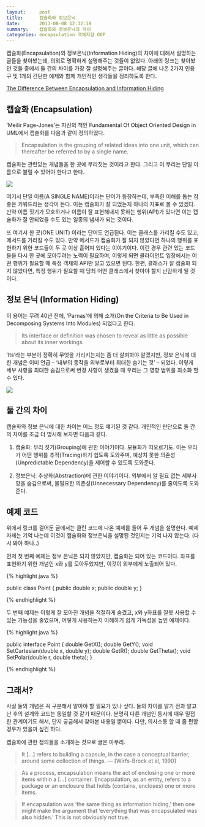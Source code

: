 ```yaml
---
layout:     post
title:      캡슐화와 정보은닉
date:       2013-08-08 12:32:18
summary:    캡슐화와 정보은닉의 차이
categories: encapsulation 객체지향 OOP
---
```


캡슐화(Encapsulation)와 정보은닉(Information Hiding)의 차이에 대해서 설명하는 글들을 찾아봤는데, 의외로 명확하게 설명해주는 것들이 없었다. 아래의 링크는 찾아봤던 것들 중에서 둘 간의 차이를 가장 잘 설명해주는 글이다. 해당 글에 나온 2가지 인용구 및 1개의 간단한 예제와 함께 개인적인 생각들을 정리하도록 한다.

[The Difference Between Encapsulation and Information Hiding](http://stefanoricciardi.com/2009/12/06/encapsulation-and-information-hiding/)


## 캡슐화 (Encapsulation)

‘Meilir Page-Jones’는 자신의 책인 Fundamental Of Object Oriented Design in UML에서 캡슐화를 다음과 같이 정의하였다.

> Encapsulation is the grouping of related ideas into one unit, which can thereafter be referred to by a single name.

캡슐화는 관련있는 개념들을 한 곳에 무리짓는 것이라고 한다. 그리고 이 무리는 단일 이름으로 불릴 수 있어야 한다고 한다.

![](https://qph.is.quoracdn.net/main-qimg-3d4963eaf4de2261b6007ef7ef5dad98?convert_to_webp=true)

여기서 단일 이름(A SINGLE NAME)이라는 단어가 등장하는데, 부족한 이해를 돕는 참 좋은 키워드라는 생각이 든다. 이는 캡슐화가 잘 되었는지 하나의 지표로 볼 수 있겠다. 만약 이름 짓기가 모호하거나 이름이 잘 표현해내지 못하는 행위(API)가 있다면 이는 캡슐화가 잘 안되었을 수도 있는 일종의 냄새가 되는 것이다.

또 여기서 한 곳(ONE UNIT) 이라는 단어도 언급된다. 이는 클래스를 가리킬 수도 있고, 메서드를 가리킬 수도 있다. 만약 메서드가 캡슐화가 잘 되지 않았다면 하나의 행위를 표현하기 위한 코드들이 두 곳 이상 흩어져 있다는 이야기이다. 이런 경우 관련 있는 코드들을 다시 한 곳에 모아두려는 노력이 필요하며, 이렇게 되면 클라이언트 입장에서는 어떤 행위가 필요할 때 특정 객체의 API만 알고 있으면 된다. 한편, 클래스가 잘 캡슐화 되지 않았다면, 특정 행위가 필요할 때 당최 어떤 클래스에서 찾아야 할지 난감하게 될 것이다.


## 정보 은닉 (Information Hiding)

이 용어는 무려 40년 전에, ‘Parnas’에 의해 소개(On the Criteria to Be Used in Decomposing Systems Into Modules) 되었다고 한다.

> Its interface or definition was chosen to reveal as little as possible about its inner workings.

‘Its’라는 부분이 정확히 무엇을 가리키는지는 좀 더 살펴봐야 알겠지만, 정보 은닉에 대한 개념은 이미 언급 – ‘내부의 동작을 외부로부터 최대한 숨기는 것’ – 되었다. 이렇게 세부 사항을 최대한 숨김으로써 변경 사항이 생겼을 때 우리는 그 영향 범위를 최소화 할 수 있다.

![](http://previews.123rf.com/images/bowie15/bowie151210/bowie15121000023/15662596-Man-hiding-behind-a-box-Stock-Photo-fear-shy-man.jpg)


## 둘 간의 차이

캡슐화와 정보 은닉에 대한 차이는 어느 정도 얘기된 것 같다. 개인적인 판단으로 둘 간의 차이를 조금 더 명시해 보자면 다음과 같다.

1. 캡슐화: 무리 짓기(Grouping)에 관한 이야기이다. 모듈화가 떠오르기도. 이는 우리가 어떤 행위를 추적(Tracing)하기 쉽도록 도와주며, 예상치 못한 의존성(Unpredictable Dependency)을 제어할 수 있도록 도와준다.

2. 정보은닉: 추상화(Abstraction)에 관한 이야기이다. 외부에서 알 필요 없는 세부사항을 숨김으로써, 불필요한 의존성(Unnecessary Dependency)를 줄이도록 도와준다.


## 예제 코드

위에서 링크를 걸어둔 글에서는 클린 코드에 나온 예제를 들어 두 개념을 설명한다. 예제 자체는 기억 나는데 이것이 캡슐화와 정보은닉을 설명된 것인지는 기억 나지 않는다. (다시 봐야 하나..)

먼저 첫 번째 예제는 정보 은닉은 되지 않았지만, 캡슐화는 되어 있는 코드이다. 좌표를 표현하기 위한 개념인 x와 y를 모아두었지만, 이것이 외부에게 노출되어 있다.

{% highlight java %}

public class Point {
    public double x;
    public double y;
}

{% endhighlight %}

두 번째 예제는 이렇게 잘 모아진 개념을 적절하게 숨겼고, x와 y좌표를 잘못 사용할 수 있는 가능성을 줄였으며, 어떻게 사용하는지 이해하기 쉽게 가독성을 높인 예제이다.

{% highlight java %}

public interface Point {
    double GetX();
    double GetY();
    void SetCartesian(double x, double y);
    double GetR();
    double GetTheta();
    void SetPolar(double r, double theta);
}

{% endhighlight %}


## 그래서?

사실 둘의 개념은 꼭 구분해서 알아야 할 필요가 있나 싶다. 둘의 차이를 알기 전과 알고 난 후의 설계와 코드는 동일할 것 같기 때문이다. 분명히 다른 개념인 동시에 매우 밀접한 관계이기도 해서, 단지 궁금해서 찾아본 내용일 뿐이다. 다만, 의사소통 할 때 좀 편할 경우가 있을까 싶긴 하다.

캡슐화에 관한 정의들을 소개하는 것으로 글은 마무리.

> It […] refers to building a capsule, in the case a conceptual barrier, around some collection of things. — [Wirfs-Brock et al, 1990]

> As a process, encapsulation means the act of enclosing one or more items within a […] container. Encapsulation, as an entity, refers to a package or an enclosure that holds (contains, encloses) one or more items.

> If encapsulation was ‘the same thing as information hiding,’ then one might make the argument that ‘everything that was encapsulated was also hidden.’ This is not obviously not true.
